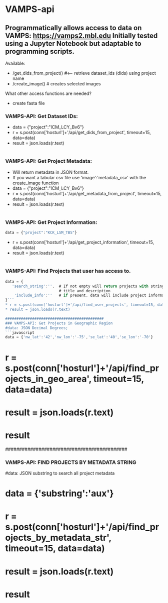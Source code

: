 VAMPS-api
=========
Programmatically allows access to data on VAMPS: https://vamps2.mbl.edu
Initially tested using a Jupyter Notebook but adaptable to programming scripts.
--------------

Available:
 * /get_dids_from_project()   #<-- retrieve dataset_ids (dids) using project name
 * /create_image()            # creates selected images
                
What other access functions are needed?
 * create fasta file
 

### VAMPS-API: Get Dataset IDs:
 * data = {"project":"ICM_LCY_Bv6"}
 * r = s.post(conn['hosturl']+'/api/get_dids_from_project', timeout=15, data=data)  
 * result = json.loads(r.text)
# ############################################
### VAMPS-API: Get Project Metadata:
 * Will return metadata in JSON format. 
 * If you want a tabular csv file use 'image':'metadata_csv' with the create_image function
 * data = {"project":"ICM_LCY_Bv6"} 
 * r = s.post(conn['hosturl']+'/api/get_metadata_from_project', timeout=15, data=data)  
 * result = json.loads(r.text)
# ############################################
### VAMPS-API: Get Project Information:
```javascript
data = {"project":"KCK_LSM_TBS"}
```
 * r = s.post(conn['hosturl']+'/api/get_project_information', timeout=15, data=data)  
 * result = json.loads(r.text)

# ############################################
### VAMPS-API: Find Projects that user has access to.
 ```javascript
 data = {
    'search_string':'',  # If not empty will return projects with string in project name (case insensitive)
                         # title and description
     'include_info':''   # if present, data will include project information
 }```
 * r = s.post(conn['hosturl']+'/api/find_user_projects', timeout=15, data=data) 
 * result = json.loads(r.text)

############################################
### VAMPS-API: Get Projects in Geographic Region
#data: JSON Decimal Degrees; 
```javascript 
data = {'nw_lat':'42','nw_lon':'-75','se_lat':'40','se_lon':'-70'}
```
# r = s.post(conn['hosturl']+'/api/find_projects_in_geo_area', timeout=15, data=data)  
# result = json.loads(r.text)
# result
############################################
### VAMPS-API: FIND PROJECTS BY METADATA STRING
#data: JSON substring to search all project metadata 
# data = {'substring':'aux'}
# r = s.post(conn['hosturl']+'/api/find_projects_by_metadata_str', timeout=15, data=data)  
# result = json.loads(r.text)
# result